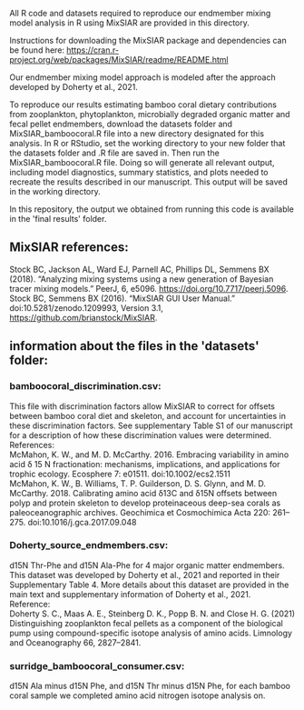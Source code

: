 All R code and datasets required to reproduce our endmember mixing model analysis in R using MixSIAR are provided in this directory. 

Instructions for downloading the MixSIAR package and dependencies can be found here: https://cran.r-project.org/web/packages/MixSIAR/readme/README.html

Our endmember mixing model approach is modeled after the approach developed by Doherty et al., 2021.

To reproduce our results estimating bamboo coral dietary contributions from zooplankton, phytoplankton, microbially degraded organic matter and fecal pellet endmembers, download the datasets folder and MixSIAR_bamboocoral.R file into a new directory designated for this analysis. In R or RStudio, set the working directory to your new folder that the datasets folder and .R file are saved in. Then run the MixSIAR_bamboocoral.R file. Doing so will generate all relevant output, including model diagnostics, summary statistics, and plots needed to recreate the results described in our manuscript. This output will be saved in the working directory.  

In this repository, the output we obtained from running this code is available in the 'final results' folder. 

## MixSIAR references:
Stock BC, Jackson AL, Ward EJ, Parnell AC, Phillips DL, Semmens BX (2018). “Analyzing mixing systems using a new generation of Bayesian tracer mixing models.” PeerJ, 6, e5096. https://doi.org/10.7717/peerj.5096.
Stock BC, Semmens BX (2016). “MixSIAR GUI User Manual.” doi:10.5281/zenodo.1209993, Version 3.1, https://github.com/brianstock/MixSIAR.

## information about the files in the 'datasets' folder: 

### bamboocoral_discrimination.csv: 
This file with discrimination factors allow MixSIAR to correct for offsets between bamboo coral diet and skeleton, and account for uncertainties in these discrimination factors. See supplementary Table S1 of our manuscript for a description of how these discrimination values were determined. 
<br>References:<br>
McMahon, K. W., and M. D. McCarthy. 2016. Embracing variability in amino acid δ 15 N fractionation: mechanisms, implications, and applications for trophic ecology. Ecosphere 7: e01511. doi:10.1002/ecs2.1511
<br>
McMahon, K. W., B. Williams, T. P. Guilderson, D. S. Glynn, and M. D. McCarthy. 2018. Calibrating amino acid δ13C and δ15N offsets between polyp and protein skeleton to develop proteinaceous deep-sea corals as paleoceanographic archives. Geochimica et Cosmochimica Acta 220: 261–275. doi:10.1016/j.gca.2017.09.048

### Doherty_source_endmembers.csv: 
d15N Thr-Phe and d15N Ala-Phe for 4 major organic matter endmembers. This dataset was developed by Doherty et al., 2021 and reported in their Supplementary Table 4. More details about this dataset are provided in the main text and supplementary information of Doherty et al., 2021.
<br>Reference:<br>
Doherty S. C., Maas A. E., Steinberg D. K., Popp B. N. and Close H. G. (2021) Distinguishing zooplankton fecal pellets as a component of the biological pump using compound-specific isotope analysis of amino acids. Limnology and Oceanography 66, 2827–2841.

### surridge_bamboocoral_consumer.csv:
d15N Ala minus d15N Phe, and d15N Thr minus d15N Phe, for each bamboo coral sample we completed amino acid nitrogen isotope analysis on. 
